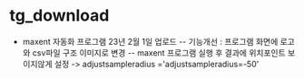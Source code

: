 # tg_download


 - maxent 자동화 프로그램 23년 2월 1일 업로드
 -- 기능개선 : 프로그램 화면에 로고와 csv파일 구조 이미지로 변경
 -- maxent 프로그램 실행 후 결과에 위치포인트 보이지않게 설정 -> adjustsampleradius ='adjustsampleradius=-50'
